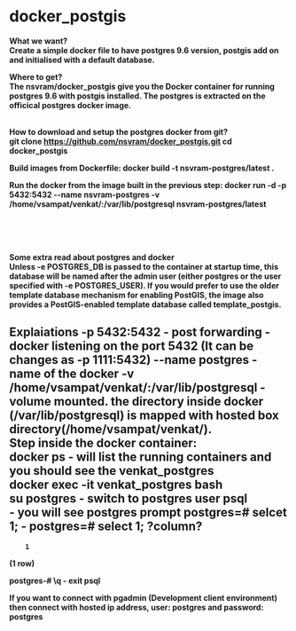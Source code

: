 # docker_postgis

<b>What we want? 
<br>Create a simple docker file to have postgres 9.6 version, postgis add on and initialised with a default database.

<b>Where to get?
<br>The nsvram/docker_postgis give you the Docker container for running postgres 9.6 with postgis installed. The postgres is extracted on the officical postgres docker image. 

<br><b>How to download and setup the postgres docker from git?
<br>
git clone https://github.com/nsvram/docker_postgis.git
cd docker_postgis

Build images from Dockerfile: 
docker build -t nsvram-postgres/latest .

Run the docker from the image built in the previous step:
docker run -d -p 5432:5432 --name nsvram-postgres -v  /home/vsampat/venkat/:/var/lib/postgresql nsvram-postgres/latest



<br>
<br>
<br>

Some extra read about postgres and docker
<br> Unless -e POSTGRES_DB is passed to the container at startup time, this database will be named after the admin user (either postgres or the user specified with -e POSTGRES_USER). If you would prefer to use the older template database mechanism for enabling PostGIS, the image also provides a PostGIS-enabled template database called template_postgis.

Explaiations
	-p 5432:5432 - post forwarding - docker listening on the port 5432 (It can be changes as -p 1111:5432)
	--name postgres - name of the docker 
	-v  /home/vsampat/venkat/:/var/lib/postgresql  - volume mounted. the directory inside docker (/var/lib/postgresql) is mapped with hosted box directory(/home/vsampat/venkat/). 
<br>
Step inside the docker container:
<br>docker ps 
	- will list the running containers and you should see the venkat_postgres
<br>docker exec 
	-it venkat_postgres bash
<br>su postgres
	- switch to postgres user 
psql	
	- you will see postgres prompt
postgres=# selcet 1;
	- postgres=# select 1;
 ?column?
----------
        1
(1 row)

postgres-# \q
	- exit psql

If you want to connect with pgadmin (Development client environment) then connect with hosted ip address, user: postgres and password: postgres
